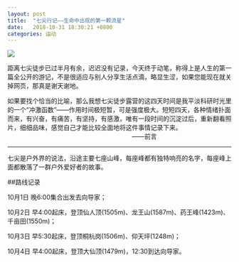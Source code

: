 ```yaml
---
layout: post
title:  "七尖行记——生命中出现的第一颗流星"
date:   2018-10-31 18:30:21 +0800
categories: 运动
---
```


![]({{site.url}}/assets/fig2.jpg)

距离七尖徒步已过半月有余，迟迟没有记录，今天终于动笔，称得上是人生的第一篇全公开的游记，不是很适应与别人分享生活点滴，略显生涩，如果您能现在就关掉网页，那真是谢天谢地。

如果要找个恰当的比喻，那么我想七尖徒步露营的这四天时间是我平淡科研时光里的一个“冲激函数”——作用时间极短暂，可是强度极大。短短四天，各种情绪扑面而来，有兴奋，有痛苦，有坚持，有感激，唯有一段时间的沉淀过后，重新翻看照片，细细品味，感觉自己才能比较全面地将这件事情记录下来。                                                                                                 &emsp;&emsp;&emsp;&emsp;&emsp;&emsp;&emsp;&emsp;&emsp;&emsp;&emsp;&emsp;&emsp;&emsp;&emsp;&emsp;&emsp;&emsp;&emsp;&emsp;——前言
                                          
***
七尖是户外界的说法，沿途主要七座山峰，每座峰都有独特响亮的名字，每座峰上面都散落了一群户外爱好者的故事。

##路线记录

10月1日  晚6:00集合出发去向导家；

10月2日  早4:00起床，登顶仙人顶(1505m)、龙王山(1587m)、药王峰(1423m)、千亩田(1550m)；

10月3日  早5:30起床，登顶桐杭岗(1506m)、仰天坪(1248m)；

10月4日  早4:00起床，登顶大仙顶(1479m)，12:30到达向导家。

